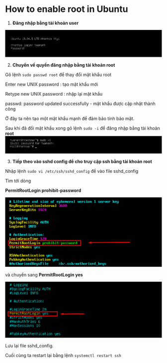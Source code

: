 # How to enable root in Ubuntu
1. **Đăng nhập bằng tài khoản user**

![](image/root1.png/)

2. **Chuyển về quyền đăng nhập bằng tài khoản root**

Gõ lệnh `sudo passwd root` để thay đổi mật khẩu root 

Enter new UNIX password : tạo mật khẩu mới

Retype new UNIX password : nhập lại mật khẩu

passwd: password updated successfully - mật khẩu được cập nhật thành công

Ở đây ta nên tạo một mật khẩu mạnh để đảm bảo tính bảo mật.

Sau khi đã đổi mật khẩu xong gõ lệnh `sudo -i` để đăng nhập bằng tài khoản **root** 
![](image/root2.png/)

3. **Tiếp theo vào sshd config để cho truy cập ssh bằng tài khoản root**

Nhập lệnh `sudo vi /etc/ssh/sshd_config` để vào file sshd_config

Tìm tới dòng 

**PermitRootLogin prohibit-password**

![](image/root3.png/)

và chuyển sang **PermitRootLogin yes**

![](image/root4.png/)

Lưu lại file sshd_config.

Cuối cùng ta restart lại bằng lệnh `systemctl restart ssh`




